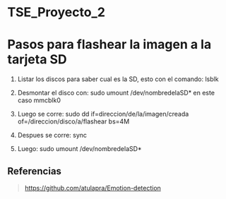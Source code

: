 # TSE_Proyecto_2

# Pasos para flashear la imagen a la tarjeta SD
1) Listar los discos para saber cual es la SD, esto con el comando:
      lsblk
      
2) Desmontar el disco con:
      sudo umount /dev/nombredelaSD* en este caso mmcblk0
      
3) Luego se corre: sudo dd if=direccion/de/la/imagen/creada of=/direccion/disco/a/flashear bs=4M

4) Despues se corre: sync

5) Luego: sudo umount /dev/nombredelaSD*




## Referencias
> https://github.com/atulapra/Emotion-detection
